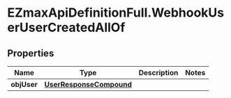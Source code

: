 # EZmaxApiDefinitionFull.WebhookUserUserCreatedAllOf

## Properties

Name | Type | Description | Notes
------------ | ------------- | ------------- | -------------
**objUser** | [**UserResponseCompound**](UserResponseCompound.md) |  | 



